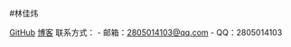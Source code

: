 #林佳炜

[GitHub](https://github.com/one-more-plus)
[博客](https://www.cnblogs.com/one-more-plus/)
联系方式：
    - 邮箱：2805014103@qq.com
    - QQ：2805014103